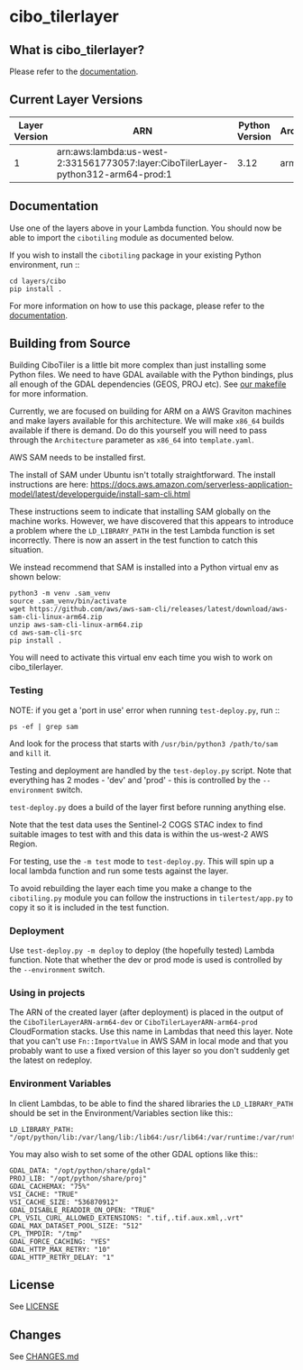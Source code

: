 # cibo_tilerlayer

## What is cibo_tilerlayer?

Please refer to the [documentation](https://cibotilerlayer.readthedocs.io/).

## Current Layer Versions

| Layer Version | ARN | Python Version | Architecture |
| ------------- | --- | -------------- | ------------ |
| 1 | arn:aws:lambda:us-west-2:331561773057:layer:CiboTilerLayer-python312-arm64-prod:1 | 3.12 | arm64 |

## Documentation 

Use one of the layers above in your Lambda function. You should now be able to import the 
`cibotiling` module as documented below.

If you wish to install the `cibotiling` package in your existing Python environment, run ::

    cd layers/cibo
    pip install .


For more information on how to use this package, please refer to the [documentation](https://cibotilerlayer.readthedocs.io/).


## Building from Source

Building CiboTiler is a little bit more complex than just installing some Python files.
We need to have GDAL available with the Python bindings, plus all enough of the GDAL 
dependencies (GEOS, PROJ etc). See [our makefile](https://github.com/cibolabs/cibo_tilerlayer/blob/main/layers/cibo/Makefile)
for more information.

Currently, we are focused on building for ARM on a AWS Graviton machines and make layers
available for this architecture. We will make `x86_64` builds available if there is demand. Do do this yourself
you will need to pass through the `Architecture` parameter as `x86_64` into `template.yaml`.

AWS SAM needs to be installed first. 

The install of SAM under Ubuntu isn't totally straightforward. The install
instructions are here: https://docs.aws.amazon.com/serverless-application-model/latest/developerguide/install-sam-cli.html

These instructions seem to indicate that installing SAM globally on the machine
works. However, we have discovered that this appears to 
introduce a problem where the `LD_LIBRARY_PATH` in the test Lambda function is set 
incorrectly. There is now an assert in the test function to catch this situation.

We instead recommend that SAM is installed into a Python virtual env as shown below:

```
python3 -m venv .sam_venv
source .sam_venv/bin/activate
wget https://github.com/aws/aws-sam-cli/releases/latest/download/aws-sam-cli-linux-arm64.zip
unzip aws-sam-cli-linux-arm64.zip
cd aws-sam-cli-src
pip install .
```

You will need to activate this virtual env each time you wish to work on cibo_tilerlayer.

### Testing

NOTE: if you get a 'port in use' error when running `test-deploy.py`, run ::

	ps -ef | grep sam

And look for the process that starts with `/usr/bin/python3 /path/to/sam` and
`kill` it.

Testing and deployment are handled by the `test-deploy.py` script. Note that everything
has 2 modes - 'dev' and 'prod' - this is controlled by the `--environment` switch.

`test-deploy.py` does a build of the layer first before running anything else. 

Note that the test data uses the Sentinel-2 COGS STAC index to find suitable images
to test with and this data is within the us-west-2 AWS Region.

For testing, use the `-m test` mode to `test-deploy.py`. This will spin up a local 
lambda function and run some tests against the layer.

To avoid rebuilding the layer each time you make a change to the `cibotiling.py` module
you can follow the instructions in `tilertest/app.py` to copy it so it is included
in the test function.

### Deployment

Use `test-deploy.py -m deploy` to deploy (the hopefully tested) Lambda function. 
Note that whether the dev or prod mode is used is controlled by the `--environment` switch.

### Using in projects

The ARN of the created layer (after deployment) is placed in the output of the `CiboTilerLayerARN-arm64-dev`
or `CiboTilerLayerARN-arm64-prod` CloudFormation stacks. Use this name in Lambdas that need this
layer. Note that you can't use `Fn::ImportValue` in AWS SAM in local mode and that 
you probably want to use a fixed version of this layer so you don't suddenly get the 
latest on redeploy.

### Environment Variables

In client Lambdas, to be able to find the shared libraries the `LD_LIBRARY_PATH` should be set 
in the Environment/Variables section like this::

    LD_LIBRARY_PATH: "/opt/python/lib:/var/lang/lib:/lib64:/usr/lib64:/var/runtime:/var/runtime/lib:/var/task:/opt/lib"

You may also wish to set some of the other GDAL options like this::

    GDAL_DATA: "/opt/python/share/gdal"
    PROJ_LIB: "/opt/python/share/proj"
    GDAL_CACHEMAX: "75%"
    VSI_CACHE: "TRUE"
    VSI_CACHE_SIZE: "536870912"
    GDAL_DISABLE_READDIR_ON_OPEN: "TRUE"
    CPL_VSIL_CURL_ALLOWED_EXTENSIONS: ".tif,.tif.aux.xml,.vrt"
    GDAL_MAX_DATASET_POOL_SIZE: "512"
    CPL_TMPDIR: "/tmp"
    GDAL_FORCE_CACHING: "YES"
    GDAL_HTTP_MAX_RETRY: "10"
    GDAL_HTTP_RETRY_DELAY: "1"
    
## License

See [LICENSE](https://github.com/cibolabs/cibo_tilerlayer/blob/main/LICENSE)

## Changes

See [CHANGES.md](https://github.com/cibolabs/cibo_tilerlayer/blob/main/CHANGES.md)
